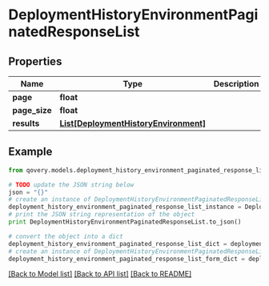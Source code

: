 # DeploymentHistoryEnvironmentPaginatedResponseList


## Properties
Name | Type | Description | Notes
------------ | ------------- | ------------- | -------------
**page** | **float** |  | 
**page_size** | **float** |  | 
**results** | [**List[DeploymentHistoryEnvironment]**](DeploymentHistoryEnvironment.md) |  | [optional] 

## Example

```python
from qovery.models.deployment_history_environment_paginated_response_list import DeploymentHistoryEnvironmentPaginatedResponseList

# TODO update the JSON string below
json = "{}"
# create an instance of DeploymentHistoryEnvironmentPaginatedResponseList from a JSON string
deployment_history_environment_paginated_response_list_instance = DeploymentHistoryEnvironmentPaginatedResponseList.from_json(json)
# print the JSON string representation of the object
print DeploymentHistoryEnvironmentPaginatedResponseList.to_json()

# convert the object into a dict
deployment_history_environment_paginated_response_list_dict = deployment_history_environment_paginated_response_list_instance.to_dict()
# create an instance of DeploymentHistoryEnvironmentPaginatedResponseList from a dict
deployment_history_environment_paginated_response_list_form_dict = deployment_history_environment_paginated_response_list.from_dict(deployment_history_environment_paginated_response_list_dict)
```
[[Back to Model list]](../README.md#documentation-for-models) [[Back to API list]](../README.md#documentation-for-api-endpoints) [[Back to README]](../README.md)


